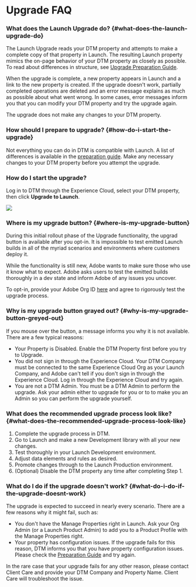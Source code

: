 # Upgrade FAQ

### What does the Launch Upgrade do? {#what-does-the-launch-upgrade-do}

The Launch Upgrade reads your DTM property and attempts to make a complete copy of that property in Launch. The resulting Launch property mimics the on-page behavior of your DTM property as closely as possible. To read about differences in structure, see [Upgrade Preparation Guide](upgrade-preparation-guide.md).

When the upgrade is complete, a new property appears in Launch and a link to the new property is created. If the upgrade doesn't work, partially completed operations are deleted and an error message explains as much as possible about what went wrong. In some cases, error messages inform you that you can modify your DTM property and try the upgrade again.

The upgrade does not make any changes to your DTM property.

### How should I prepare to upgrade? {#how-do-i-start-the-upgrade}

Not everything you can do in DTM is compatible with Launch. A list of differences is available in the [preparation guide](upgrade-preparation-guide.md). Make any necessary changes to your DTM property before you attempt the upgrade.

### How do I start the upgrade?

Log in to DTM through the Experience Cloud, select your DTM property, then click **Upgrade to Launch**.

![](https://blobscdn.gitbook.com/v0/b/gitbook-28427.appspot.com/o/assets%2F-LAxHla2X11_-j5Ak32l%2F-LFJyF3ou47m7oJeaH9w%2F-LFJyJz_MpGT-AtrmEOs%2Fupgrade_to_launch.png?alt=media&token=5f5d841c-dcd2-4e91-a748-716bdc82d584)

### Where is my upgrade button? {#where-is-my-upgrade-button}

During this initial rollout phase of the Upgrade functionality, the upgrad button is available after you opt-in. It is impossible to test emitted Launch builds in all of the myriad scenarios and environments where customers deploy it.

While the functionality is still new, Adobe wants to make sure those who use it know what to expect. Adobe asks users to test the emitted builds thoroughly in a dev state and inform Adobe of any issues you uncover.

To opt-in, provide your Adobe Org ID  [here](https://adobe.allegiancetech.com/cgi-bin/qwebcorporate.dll?idx=69K2XN) and agree to rigorously test the upgrade process.

### Why is my upgrade button grayed out? {#why-is-my-upgrade-button-greyed-out}

If you mouse over the button, a message informs you why it is not available. There are a few typical reasons:

* Your Property is Disabled. Enable the DTM Property first before you try to Upgrade.
* You did not sign in through the Experience Cloud. Your DTM Company must be connected to the same Experience Cloud Org as your Launch Company, and Adobe can't tell if you don't sign in through the Experience Cloud. Log in through the Experience Cloud and try again.
* You are not a DTM Admin.  You must be a DTM Admin to perform the upgrade. Ask your admin either to upgrade for you or to to make you an Admin so you can perform the upgrade yourself.

### What does the recommended upgrade process look like? {#what-does-the-recommended-upgrade-process-look-like}

1. Complete the upgrade process in DTM.
2. Go to Launch and make a new Development library with all your new changes.
3. Test thoroughly in your Launch Development environment.
4. Adjust data elements and rules as desired.
5. Promote changes through to the Launch Production environment.
6. \(Optional\) Disable the DTM property any time after completing Step 1.

### What do I do if the upgrade doesn't work? {#what-do-i-do-if-the-upgrade-doesnt-work}

The upgrade is expected to succeed in nearly every scenario. There are a few reasons why it might fail, such as:

* You don't have the Manage Properties right in Launch.  Ask your Org Admin \(or a Launch Product Admin\) to add you to a Product Profile with the Manage Properties right.
* Your property has configuration issues.  If the upgrade fails for this reason, DTM informs you that you have property configuration issues. Please check the [Preparation Guide](upgrade-preparation-guide.md) and try again.

In the rare case that your upgrade fails for any other reason, please contact Client Care and provide your DTM Company and Property Name. Client Care will troubleshoot the issue.



